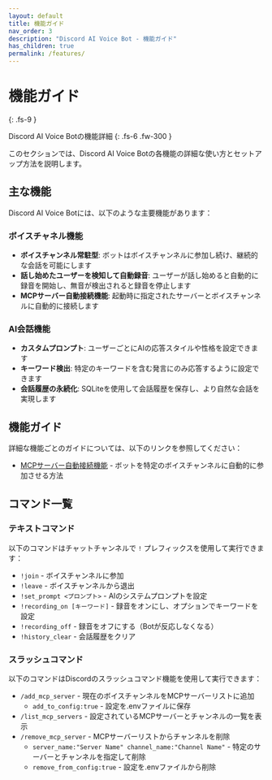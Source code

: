 ```yaml
---
layout: default
title: 機能ガイド
nav_order: 3
description: "Discord AI Voice Bot - 機能ガイド"
has_children: true
permalink: /features/
---
```


# 機能ガイド
{: .fs-9 }

Discord AI Voice Botの機能詳細
{: .fs-6 .fw-300 }

このセクションでは、Discord AI Voice Botの各機能の詳細な使い方とセットアップ方法を説明します。

## 主な機能

Discord AI Voice Botには、以下のような主要機能があります：

### ボイスチャネル機能

- **ボイスチャンネル常駐型**: ボットはボイスチャンネルに参加し続け、継続的な会話を可能にします
- **話し始めたユーザーを検知して自動録音**: ユーザーが話し始めると自動的に録音を開始し、無音が検出されると録音を停止します
- **MCPサーバー自動接続機能**: 起動時に指定されたサーバーとボイスチャンネルに自動的に接続します

### AI会話機能

- **カスタムプロンプト**: ユーザーごとにAIの応答スタイルや性格を設定できます
- **キーワード検出**: 特定のキーワードを含む発言にのみ応答するように設定できます
- **会話履歴の永続化**: SQLiteを使用して会話履歴を保存し、より自然な会話を実現します

## 機能ガイド

詳細な機能ごとのガイドについては、以下のリンクを参照してください：

- [MCPサーバー自動接続機能](./mcp-servers.html) - ボットを特定のボイスチャンネルに自動的に参加させる方法

## コマンド一覧

### テキストコマンド

以下のコマンドはチャットチャンネルで `!` プレフィックスを使用して実行できます：

- `!join` - ボイスチャンネルに参加
- `!leave` - ボイスチャンネルから退出
- `!set_prompt <プロンプト>` - AIのシステムプロンプトを設定
- `!recording_on [キーワード]` - 録音をオンにし、オプションでキーワードを設定
- `!recording_off` - 録音をオフにする（Botが反応しなくなる）
- `!history_clear` - 会話履歴をクリア

### スラッシュコマンド

以下のコマンドはDiscordのスラッシュコマンド機能を使用して実行できます：

- `/add_mcp_server` - 現在のボイスチャンネルをMCPサーバーリストに追加
  - `add_to_config:true` - 設定を.envファイルに保存
- `/list_mcp_servers` - 設定されているMCPサーバーとチャンネルの一覧を表示
- `/remove_mcp_server` - MCPサーバーリストからチャンネルを削除
  - `server_name:"Server Name" channel_name:"Channel Name"` - 特定のサーバーとチャンネルを指定して削除
  - `remove_from_config:true` - 設定を.envファイルから削除